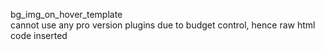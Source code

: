 bg_img_on_hover_template<br>
cannot use any pro version plugins due to budget control, hence raw html code inserted
